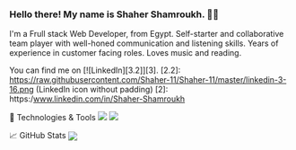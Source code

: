 ### Hello there! My name is Shaher Shamroukh. 👋🤓

I'm a Frull stack Web Developer, from Egypt. Self-starter and collaborative team player with well-honed communication and listening skills. 
Years of experience in customer facing roles. Loves music and reading.

You can find me on [![LinkedIn][3.2]][3].
[2.2]: https://raw.githubusercontent.com/Shaher-11/Shaher-11/master/linkedin-3-16.png (LinkedIn icon without padding)
[2]: https:/www.linkedin.com/in/Shaher-Shamroukh

🔧 Technologies & Tools
![](https://img.shields.io/badge/<Language>-<Ruby>-informational?style=flat&logo=<LOGO_NAME>&logoColor=white&color=2bbc8a)
![](https://img.shields.io/badge/<Language>-<Javascript>-informational?style=flat&logo=<LOGO_NAME>&logoColor=white&color=2bbc8a)


📈 GitHub Stats
<img align="center" src="https://github-readme-stats.vercel.app/api/<CARD_TYPE>/?username=Shaher-11&theme=<THEME_NAME>" />



